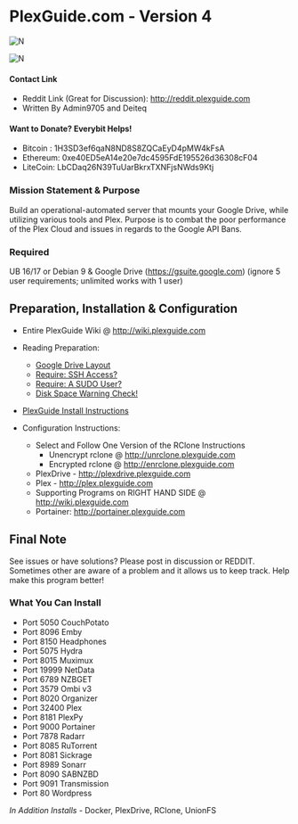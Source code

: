 # PlexGuide.com - Version 4

![N](https://github.com/Admin9705/PlexGuide.com-The-Awesome-Plex-Server/blob/Version-4/scripts/plexguide.PNG)

![N](https://github.com/Admin9705/PlexGuide.com-The-Awesome-Plex-Server/blob/Version-4/scripts/plexguide-demo.PNG)

#### Contact Link
- Reddit Link (Great for Discussion): http://reddit.plexguide.com
- Written By Admin9705 and Deiteq

#### Want to Donate? Everybit Helps!

- Bitcoin : 1H3SD3ef6qaN8ND8S8ZQCaEyD4pMW4kFsA
- Ethereum: 0xe40ED5eA14e20e7dc4595FdE195526d36308cF04
- LiteCoin: LbCDaq26N39TuUarBkrxTXNFjsNWds9Ktj

### Mission Statement & Purpose

Build an operational-automated server that mounts your Google Drive, while utilizing various tools and Plex.  Purpose is to combat the poor performance of the Plex Cloud and issues in regards to the Google API Bans.  

### Required

UB 16/17 or Debian 9 & Google Drive (https://gsuite.google.com) (ignore 5 user requirements; unlimited works with 1 user)

## Preparation, Installation & Configuration 

- Entire PlexGuide Wiki @ http://wiki.plexguide.com

- Reading Preparation:

  - [Google Drive Layout](https://github.com/Admin9705/PlexGuide.com-The-Awesome-Plex-Server/wiki/Google-Drive-Layout)
  - [Require: SSH Access?](https://github.com/Admin9705/PlexGuide.com-The-Awesome-Plex-Server/wiki/Access-via-SSH)
  - [Require: A SUDO User?](https://github.com/Admin9705/PlexGuide.com-The-Awesome-Plex-Server/wiki/Creating-a-SUDO-User)
  - [Disk Space Warning Check!](https://github.com/Admin9705/PlexGuide.com-The-Awesome-Plex-Server/wiki/Disk-Check-Warning!)
  
- [PlexGuide Install Instructions](https://github.com/Admin9705/PlexGuide.com-The-Awesome-Plex-Server/wiki/Install-Guide)
  
- Configuration Instructions:
  - Select and Follow One Version of the RClone Instructions
    -  Unencrypt rclone @ http://unrclone.plexguide.com 
    -  Encrypted rclone @ http://enrclone.plexguide.com
  - PlexDrive - http://plexdrive.plexguide.com
  - Plex - http://plex.plexguide.com
  - Supporting Programs on RIGHT HAND SIDE @ http://wiki.plexguide.com
  - Portainer: http://portainer.plexguide.com

## Final Note

See issues or have solutions? Please post in discussion or REDDIT.  Sometimes other are aware of a problem and it allows us to keep track.  Help make this program better!

### What You Can Install

- Port 5050   CouchPotato
- Port 8096   Emby
- Port 8150   Headphones
- Port 5075   Hydra
- Port 8015   Muximux
- Port 19999  NetData
- Port 6789   NZBGET
- Port 3579   Ombi v3
- Port 8020   Organizer
- Port 32400  Plex
- Port 8181   PlexPy
- Port 9000   Portainer
- Port 7878   Radarr
- Port 8085   RuTorrent
- Port 8081   Sickrage
- Port 8989   Sonarr
- Port 8090   SABNZBD
- Port 9091   Transmission
- Port 80     Wordpress

*In Addition Installs* - Docker, PlexDrive, RClone, UnionFS
